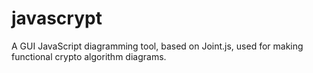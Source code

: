 # javascrypt
A GUI JavaScript diagramming tool, based on Joint.js, used for making functional crypto algorithm diagrams.
